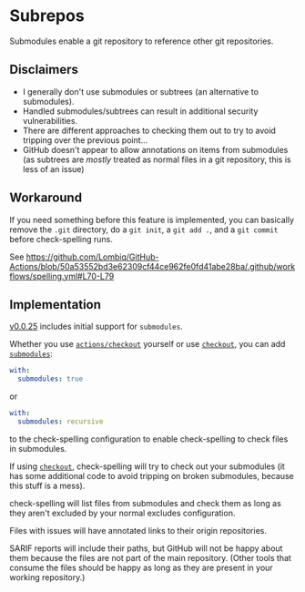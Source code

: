 # Subrepos

Submodules enable a git repository to reference other git repositories.

## Disclaimers

- I generally don't use submodules or subtrees (an alternative to submodules).
- Handled submodules/subtrees can result in additional security vulnerabilities.
- There are different approaches to checking them out to try to avoid tripping over the previous point...
- GitHub doesn't appear to allow annotations on items from submodules (as subtrees are _mostly_ treated as normal files in a git repository, this is less of an issue)

## Workaround

If you need something before this feature is implemented, you can basically remove the `.git` directory, do a `git init`, a `git add .`, and a `git commit` before check-spelling runs.

See https://github.com/Lombiq/GitHub-Actions/blob/50a53552bd3e62309cf44ce962fe0fd41abe28ba/.github/workflows/spelling.yml#L70-L79

## Implementation

[v0.0.25](https://github.com/check-spelling/check-spelling/releases/tag/v0.0.25) includes initial support for `submodules`.

Whether you use [`actions/checkout`](https://github.com/actions/checkout) yourself or use [`checkout`](https://github.com/check-spelling/check-spelling/wiki/Configuration#checkout), you can add [`submodules`](https://github.com/check-spelling/check-spelling/wiki/Configuration#submodules):

```yaml
with:
  submodules: true
```

or
```yaml
with:
  submodules: recursive
```

to the check-spelling configuration to enable check-spelling to check files in submodules.

If using [`checkout`](https://github.com/check-spelling/check-spelling/wiki/Configuration#checkout), check-spelling will try to check out your submodules (it has some additional code to avoid tripping on broken submodules, because this stuff is a mess).

check-spelling will list files from submodules and check them as long as they aren't excluded by your normal excludes configuration.

Files with issues will have annotated links to their origin repositories.

SARIF reports will include their paths, but GitHub will not be happy about them because the files are not part of the main repository. (Other tools that consume the files should be happy as long as they are present in your working repository.)
